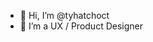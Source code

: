 - 👋 Hi, I’m @tyhatchoct
- 👀 I’m a UX / Product Designer

<!---
tyhatchoct/tyhatchoct is a ✨ special ✨ repository because its `README.md` (this file) appears on your GitHub profile.
You can click the Preview link to take a look at your changes.
--->
